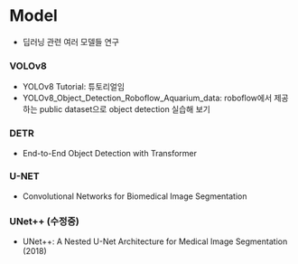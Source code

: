 # Model
- 딥러닝 관련 여러 모델들 연구

### VOLOv8
- YOLOv8 Tutorial: 튜토리얼임
- YOLOv8_Object_Detection_Roboflow_Aquarium_data: roboflow에서 제공하는 public dataset으로 object detection 실습해 보기

### DETR
- End-to-End Object Detection with Transformer

### U-NET
- Convolutional Networks for Biomedical Image Segmentation

### UNet++ (수정중)
- UNet++: A Nested U-Net Architecture for Medical Image Segmentation (2018)

